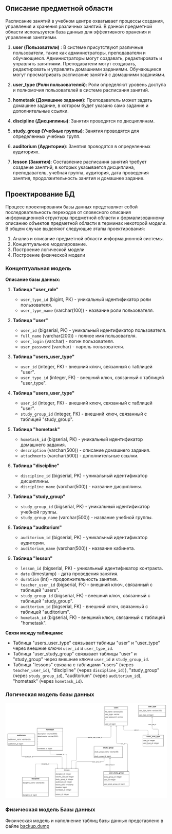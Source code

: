 ## Описание предметной области

Расписание занятий в учебном центре охватывает процессы создания, управления и хранения различных занятий. В данной предметной области используется база данных для эффективного хранения и управления занятиями.

1. **user (Пользователи)** : В системе присутствуют различные пользователи, такие как администраторы, преподаватели и обучающиеся. Администраторы могут создавать, редактировать и управлять занятиями. Преподаватели могут создавать, редактировать и управлять домашними заданиями. Обучающиеся могут просматривать расписание занятий с домашними заданиями.

2. **user_type (Роли пользователей)**: Роли определяют уровень доступа и полномочия пользователей в системе расписания занятий.
     
3. **hometask (Домашние задания)**: Преподаватель может задать домашнее задание, в котором будет указано само задание и дополнительные ссылки.
   
4. **discipline (Дисциплины)**: Занятия проводятся по дисциплинам.
   
5. **study_group (Учебные группы)**: Занятия проводятся для определенных учебных групп.
   
6. **auditorium (Аудитории)**: Занятия проводятся в определенных аудиториях.

7. **lesson (Занятия)**: Составление расписания занятий требует создание занятий, в которых указывается дисциплина, преподаватель, учебная группа, аудитория, дата проведения занятия, продолжительность занятия и домашнее задание.


## Проектирование БД
Процесс проектирования базы данных представляет собой последовательность переходов от словесного описания информационной структуры предметной области к
формализованному описанию объектов предметной области в терминах некоторой модели. В общем случае выделяют следующие этапы проектирования:
1. Анализ и описание предметной области информационной системы.
2. Концептуальное моделирование.
3. Построение логической модели
4. Построение физической модели

### Концептуальная модель
**Описание базы данных:**

1.  **Таблица "user_role"**
    
    *   `user_type_id` (bigint, PK) - уникальный идентификатор роли пользователя.
    *   `user_type_name` (varchar(100)) - название роли пользователя.
2.  **Таблица "user"**
    
    *   `user_id` (bigserial, PK) - уникальный идентификатор пользователя.
    *   `full_name` (varchar(200)) - полное имя пользователя.
    *   `user_login` (varchar) - логин пользователя.
    *   `user_password` (varchar) - пароль пользователя.
3.  **Таблица "users_user_type"**
    
    *   `user_id` (integer, FK) - внешний ключ, связанный с таблицей "user".
    *   `user_type_id` (integer, FK) - внешний ключ, связанный с таблицей "user_type".
  
3.  **Таблица "users_user_type"**
    
    *   `user_id` (integer, FK) - внешний ключ, связанный с таблицей "user".
    *   `study_group_id` (integer, FK) - внешний ключ, связанный с таблицей "study_group".

4.  **Таблица "hometask"**
    
    *   `hometask_id` (bigserial, PK) - уникальный идентификатор домашнего задания.
    *   `description` (varchar(500)) - описание домашнего задания.
    *   `attachments` (varchar(500)) - дополнительные ссылки.
  
5.  **Таблица "discipline"**
    
    *   `discipline_id` (bigserial, PK) - уникальный идентификатор дисциплины.
    *   `discipline_name` (varchar(500)) - название дисциплины.
  
6.  **Таблица "study_group"**
    
    *   `study_group_id` (bigserial, PK) - уникальный идентификатор учебной группы.
    *   `study_group_name` (varchar(500)) - название учебной группы.
  
7.  **Таблица "auditorium"**
    
    *   `auditorium_id` (bigserial, PK) - уникальный идентификатор аудитории.
    *   `auditorium_name` (varchar(500)) - название кабинета.

8.  **Таблица "lesson"**
    
    *   `lesson_id` (bigserial, PK) - уникальный идентификатор контракта.
    *   `date` (timestamp) - дата проведения занятия.
    *   `duration` (int) - продолжительность занятия.
    *   `teacher_user_id` (bigserial, FK) - внешний ключ, связанный с таблицей "users".
    *   `study_group_id` (bigserial, FK) - внешний ключ, связанный с таблицей "study_group".
    *   `auditorium_id` (bigserial, FK) - внешний ключ, связанный с таблицей "auditorium".
    *   `hometask_id` (bigserial, FK) - внешний ключ, связанный с таблицей "hometask".

**Связи между таблицами:**

*   Таблица "users_user_type" связывает таблицы "user" и "user_type" через внешние ключи `user_id` и `user_type_id`.
*   Таблица "user_study_group" связывает таблицы "user" и "study_group" через внешние ключи `user_id` и `study_group_id`.
*   Таблица "lessons" связана с таблицами "users" (через `teacher_user_id`), "discipline" (через `discipline_id)`), "study_group" (через `study_group_id`), "auditorium" (через `auditorium_id`), "hometask" (через `hometask_id`).
### Логическая модель базы данных
![Alt text](assets/README/schedule-service.drawio.png)

### Физическая модель Базы данных
Физическая модель и наполнение таблиц базы данных представлено в файле [backup.dump](backup.dump)